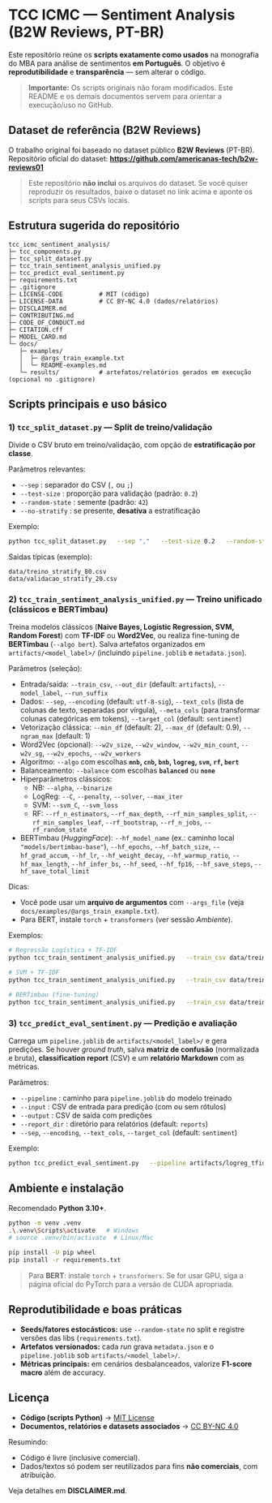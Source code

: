 # TCC ICMC — Sentiment Analysis (B2W Reviews, PT-BR)

Este repositório reúne os **scripts exatamente como usados** na monografia do MBA para análise de sentimentos **em Português**. O objetivo é **reprodutibilidade** e **transparência** — sem alterar o código.

> **Importante:** Os scripts originais não foram modificados. Este README e os demais documentos servem para orientar a execução/uso no GitHub.

## Dataset de referência (B2W Reviews)

O trabalho original foi baseado no dataset público **B2W Reviews** (PT-BR).  
Repositório oficial do dataset: **https://github.com/americanas-tech/b2w-reviews01**

> Este repositório **não inclui** os arquivos do dataset. Se você quiser reproduzir os resultados, baixe o dataset no link acima e aponte os scripts para seus CSVs locais.

## Estrutura sugerida do repositório

```
tcc_icmc_sentiment_analysis/
├─ tcc_components.py
├─ tcc_split_dataset.py
├─ tcc_train_sentiment_analysis_unified.py
├─ tcc_predict_eval_sentiment.py
├─ requirements.txt
├─ .gitignore
├─ LICENSE-CODE          # MIT (código)
├─ LICENSE-DATA          # CC BY-NC 4.0 (dados/relatórios)
├─ DISCLAIMER.md
├─ CONTRIBUTING.md
├─ CODE_OF_CONDUCT.md
├─ CITATION.cff
├─ MODEL_CARD.md
└─ docs/
   ├─ examples/
   │  ├─ @args_train_example.txt
   │  └─ README-examples.md
   └─ results/           # artefatos/relatórios gerados em execução (opcional no .gitignore)
```

## Scripts principais e uso básico

### 1) `tcc_split_dataset.py` — Split de treino/validação
Divide o CSV bruto em treino/validação, com opção de **estratificação por classe**.

Parâmetros relevantes:
- `--sep`             : separador do CSV (`,` ou `;`)
- `--test-size`       : proporção para validação (padrão: `0.2`)
- `--random-state`    : semente (padrão: `42`)
- `--no-stratify`     : se presente, **desativa** a estratificação

Exemplo:
```bash
python tcc_split_dataset.py   --sep ","   --test-size 0.2   --random-state 42   caminho/para/raw_b2w_reviews.csv
```
Saídas típicas (exemplo):
```
data/treino_stratify_80.csv
data/validacao_stratify_20.csv
```

### 2) `tcc_train_sentiment_analysis_unified.py` — Treino unificado (clássicos e BERTimbau)
Treina modelos clássicos (**Naive Bayes, Logistic Regression, SVM, Random Forest**) com **TF-IDF** ou **Word2Vec**, ou realiza fine-tuning de **BERTimbau** (`--algo bert`). Salva artefatos organizados em `artifacts/<model_label>/` (incluindo `pipeline.joblib` e `metadata.json`).

Parâmetros (seleção):
- Entrada/saída: `--train_csv`, `--out_dir` (default: `artifacts`), `--model_label`, `--run_suffix`
- Dados: `--sep`, `--encoding` (default: `utf-8-sig`), `--text_cols` (lista de colunas de texto, separadas por vírgula), `--meta_cols` (para transformar colunas categóricas em tokens), `--target_col` (default: `sentiment`)
- Vetorização clássica: `--min_df` (default: 2), `--max_df` (default: 0.9), `--ngram_max` (default: 1)
- Word2Vec (opcional): `--w2v_size`, `--w2v_window`, `--w2v_min_count`, `--w2v_sg`, `--w2v_epochs`, `--w2v_workers`
- Algoritmo: `--algo` com escolhas **`mnb`, `cnb`, `bnb`, `logreg`, `svm`, `rf`, `bert`**
- Balanceamento: `--balance` com escolhas **`balanced`** ou **`none`**
- Hiperparâmetros clássicos:
  - NB: `--alpha`, `--binarize`
  - LogReg: `--C`, `--penalty`, `--solver`, `--max_iter`
  - SVM: `--svm_C`, `--svm_loss`
  - RF: `--rf_n_estimators`, `--rf_max_depth`, `--rf_min_samples_split`, `--rf_min_samples_leaf`, `--rf_bootstrap`, `--rf_n_jobs`, `--rf_random_state`
- BERTimbau (*HuggingFace*): `--hf_model_name` (ex.: caminho local `"models/bertimbau-base"`), `--hf_epochs`, `--hf_batch_size`, `--hf_grad_accum`, `--hf_lr`, `--hf_weight_decay`, `--hf_warmup_ratio`, `--hf_max_length`, `--hf_infer_bs`, `--hf_seed`, `--hf_fp16`, `--hf_save_steps`, `--hf_save_total_limit`

Dicas:
- Você pode usar um **arquivo de argumentos** com `--args_file` (veja `docs/examples/@args_train_example.txt`).  
- Para BERT, instale `torch` + `transformers` (ver sessão *Ambiente*).

Exemplos:
```bash
# Regressão Logística + TF-IDF
python tcc_train_sentiment_analysis_unified.py   --train_csv data/treino_stratify_80.csv   --model_label logreg_tfidf_b2w   --algo logreg   --min_df 2   --max_df 0.9   --ngram_max 2   --balance balanced

# SVM + TF-IDF
python tcc_train_sentiment_analysis_unified.py   --train_csv data/treino_stratify_80.csv   --model_label svm_tfidf_b2w   --algo svm   --svm_C 1.0   --svm_loss squared_hinge   --balance balanced

# BERTimbau (fine-tuning)
python tcc_train_sentiment_analysis_unified.py   --train_csv data/treino_stratify_80.csv   --model_label bertimbau_ft_b2w   --algo bert   --hf_model_name models/bertimbau-base   --hf_epochs 3   --hf_batch_size 16   --hf_max_length 256
```

### 3) `tcc_predict_eval_sentiment.py` — Predição e avaliação
Carrega um `pipeline.joblib` de `artifacts/<model_label>/` e gera predições. Se houver *ground truth*, salva **matriz de confusão** (normalizada e bruta), **classification report** (CSV) e um **relatório Markdown** com as métricas.

Parâmetros:
- `--pipeline`      : caminho para `pipeline.joblib` do modelo treinado
- `--input`         : CSV de entrada para predição (com ou sem rótulos)
- `--output`        : CSV de saída com predições
- `--report_dir`    : diretório para relatórios (default: `reports`)
- `--sep`, `--encoding`, `--text_cols`, `--target_col` (default: `sentiment`)

Exemplo:
```bash
python tcc_predict_eval_sentiment.py   --pipeline artifacts/logreg_tfidf_b2w/pipeline.joblib   --input data/validacao_stratify_20.csv   --output reports/preds.csv   --report_dir reports   --target_col sentiment
```

## Ambiente e instalação

Recomendado **Python 3.10+**.

```bash
python -m venv .venv
.\.venv\Scripts\activate   # Windows
# source .venv/bin/activate  # Linux/Mac

pip install -U pip wheel
pip install -r requirements.txt
```

> Para **BERT**: instale `torch` + `transformers`. Se for usar GPU, siga a página oficial do PyTorch para a versão de CUDA apropriada.

## Reprodutibilidade e boas práticas

- **Seeds/fatores estocásticos:** use `--random-state` no split e registre versões das libs (`requirements.txt`).  
- **Artefatos versionados:** cada *run* grava `metadata.json` e o `pipeline.joblib` sob `artifacts/<model_label>/`.  
- **Métricas principais:** em cenários desbalanceados, valorize **F1-score macro** além de accuracy.

## Licença

- **Código (scripts Python)** → [MIT License](LICENSE-CODE)  
- **Documentos, relatórios e datasets associados** → [CC BY-NC 4.0](LICENSE-DATA)  

Resumindo:  
- Código é livre (inclusive comercial).  
- Dados/textos só podem ser reutilizados para fins **não comerciais**, com atribuição.

Veja detalhes em **DISCLAIMER.md**.
